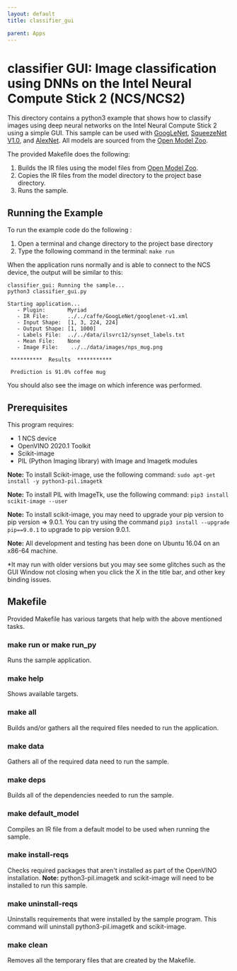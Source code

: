 ```yaml
---
layout: default
title: classifier_gui

parent: Apps
---
```

# classifier GUI: Image classification using DNNs on the Intel Neural Compute Stick 2 (NCS/NCS2)

This directory contains a python3 example that shows how to classify images using deep neural networks on the Intel Neural Compute Stick 2 using a simple GUI. This sample can be used with [GoogLeNet](https://github.com/BVLC/caffe/tree/master/models/bvlc_googlenet), [SqueezeNet V1.0](https://github.com/DeepScale/SqueezeNet), and [AlexNet](https://github.com/BVLC/caffe/tree/master/models/bvlc_alexnet). All models are sourced from the [Open Model Zoo](https://github.com/opencv/open_model_zoo).

The provided Makefile does the following:
1. Builds the IR files using the model files from [Open Model Zoo](https://github.com/opencv/open_model_zoo).
2. Copies the IR files from the model directory to the project base directory.
3. Runs the sample.

## Running the Example
To run the example code do the following :
1. Open a terminal and change directory to the project base directory
2. Type the following command in the terminal: ```make run``` 

When the application runs normally and is able to connect to the NCS device, the output will be similar to this:

~~~
classifier_gui: Running the sample...
python3 classifier_gui.py

Starting application...
   - Plugin:       Myriad
   - IR File:      ../../caffe/GoogLeNet/googlenet-v1.xml
   - Input Shape:  [1, 3, 224, 224]
   - Output Shape: [1, 1000]
   - Labels File:  ../../data/ilsvrc12/synset_labels.txt
   - Mean File:    None
   - Image File:    ../../data/images/nps_mug.png

 **********  Results  ***********

 Prediction is 91.0% coffee mug
~~~

You should also see the image on which inference was performed.


## Prerequisites
This program requires:
- 1 NCS device
- OpenVINO 2020.1 Toolkit
- Scikit-image
- PIL (Python Imaging library) with Image and Imagetk modules

**Note:** To install Scikit-image, use the following command: ```sudo apt-get install -y python3-pil.imagetk```

**Note:** To install PIL with ImageTk, use the following command: ```pip3 install scikit-image --user```

**Note:** To install scikit-image, you may need to upgrade your pip version to pip version => 9.0.1. You can try using the command ```pip3 install --upgrade pip==9.0.1``` to upgrade to pip version 9.0.1. 

**Note:** All development and testing has been done on Ubuntu 16.04 on an x86-64 machine.
 
*It may run with older versions but you may see some glitches such as the GUI Window not closing when you click the X in the title bar, and other key binding issues.


## Makefile
Provided Makefile has various targets that help with the above mentioned tasks.

### make run or make run_py
Runs the sample application.

### make help
Shows available targets.

### make all
Builds and/or gathers all the required files needed to run the application.

### make data
Gathers all of the required data need to run the sample.

### make deps
Builds all of the dependencies needed to run the sample.

### make default_model
Compiles an IR file from a default model to be used when running the sample.

### make install-reqs
Checks required packages that aren't installed as part of the OpenVINO installation. 
**Note:** python3-pil.imagetk and scikit-image will need to be installed to run this sample.

### make uninstall-reqs
Uninstalls requirements that were installed by the sample program. This command will uninstall python3-pil.imagetk and scikit-image.
 
### make clean
Removes all the temporary files that are created by the Makefile.

